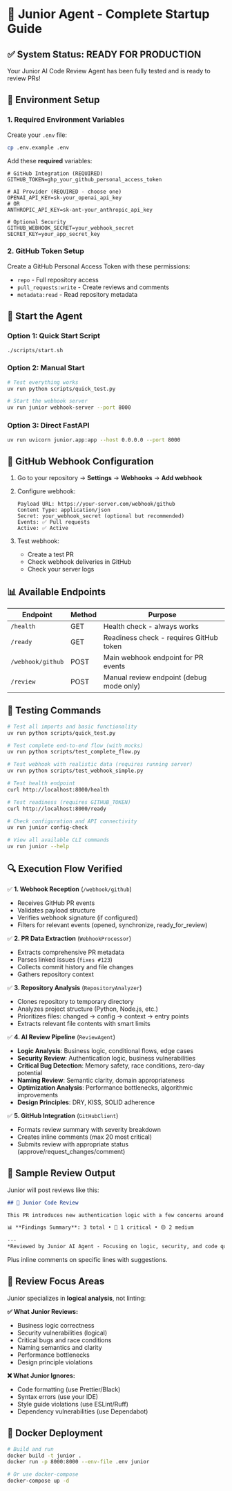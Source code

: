 # 🚀 Junior Agent - Complete Startup Guide

## ✅ **System Status: READY FOR PRODUCTION**

Your Junior AI Code Review Agent has been fully tested and is ready to review PRs!

## 🔧 **Environment Setup**

### 1. Required Environment Variables

Create your `.env` file:
```bash
cp .env.example .env
```

Add these **required** variables:
```env
# GitHub Integration (REQUIRED)
GITHUB_TOKEN=ghp_your_github_personal_access_token

# AI Provider (REQUIRED - choose one)
OPENAI_API_KEY=sk-your_openai_api_key
# OR
ANTHROPIC_API_KEY=sk-ant-your_anthropic_api_key

# Optional Security
GITHUB_WEBHOOK_SECRET=your_webhook_secret
SECRET_KEY=your_app_secret_key
```

### 2. GitHub Token Setup

Create a GitHub Personal Access Token with these permissions:
- `repo` - Full repository access
- `pull_requests:write` - Create reviews and comments  
- `metadata:read` - Read repository metadata

## 🎯 **Start the Agent**

### Option 1: Quick Start Script
```bash
./scripts/start.sh
```

### Option 2: Manual Start
```bash
# Test everything works
uv run python scripts/quick_test.py

# Start the webhook server
uv run junior webhook-server --port 8000
```

### Option 3: Direct FastAPI
```bash
uv run uvicorn junior.app:app --host 0.0.0.0 --port 8000
```

## 🔌 **GitHub Webhook Configuration**

1. Go to your repository → **Settings** → **Webhooks** → **Add webhook**

2. Configure webhook:
   ```
   Payload URL: https://your-server.com/webhook/github
   Content Type: application/json
   Secret: your_webhook_secret (optional but recommended)
   Events: ✅ Pull requests
   Active: ✅ Active
   ```

3. Test webhook:
   - Create a test PR
   - Check webhook deliveries in GitHub
   - Check your server logs

## 📊 **Available Endpoints**

| Endpoint | Method | Purpose |
|----------|--------|---------|
| `/health` | GET | Health check - always works |
| `/ready` | GET | Readiness check - requires GitHub token |
| `/webhook/github` | POST | Main webhook endpoint for PR events |
| `/review` | POST | Manual review endpoint (debug mode only) |

## 🧪 **Testing Commands**

```bash
# Test all imports and basic functionality
uv run python scripts/quick_test.py

# Test complete end-to-end flow (with mocks)
uv run python scripts/test_complete_flow.py

# Test webhook with realistic data (requires running server)
uv run python scripts/test_webhook_simple.py

# Test health endpoint
curl http://localhost:8000/health

# Test readiness (requires GITHUB_TOKEN)
curl http://localhost:8000/ready

# Check configuration and API connectivity
uv run junior config-check

# View all available CLI commands
uv run junior --help
```

## 🔍 **Execution Flow Verified**

✅ **1. Webhook Reception** (`/webhook/github`)
- Receives GitHub PR events
- Validates payload structure
- Verifies webhook signature (if configured)
- Filters for relevant events (opened, synchronize, ready_for_review)

✅ **2. PR Data Extraction** (`WebhookProcessor`)
- Extracts comprehensive PR metadata
- Parses linked issues (`fixes #123`)
- Collects commit history and file changes
- Gathers repository context

✅ **3. Repository Analysis** (`RepositoryAnalyzer`)
- Clones repository to temporary directory
- Analyzes project structure (Python, Node.js, etc.)
- Prioritizes files: changed → config → context → entry points
- Extracts relevant file contents with smart limits

✅ **4. AI Review Pipeline** (`ReviewAgent`)
- **Logic Analysis**: Business logic, conditional flows, edge cases
- **Security Review**: Authentication logic, business vulnerabilities
- **Critical Bug Detection**: Memory safety, race conditions, zero-day potential
- **Naming Review**: Semantic clarity, domain appropriateness
- **Optimization Analysis**: Performance bottlenecks, algorithmic improvements
- **Design Principles**: DRY, KISS, SOLID adherence

✅ **5. GitHub Integration** (`GitHubClient`)
- Formats review summary with severity breakdown
- Creates inline comments (max 20 most critical)
- Submits review with appropriate status (approve/request_changes/comment)

## 📝 **Sample Review Output**

Junior will post reviews like this:

```markdown
## 🤖 Junior Code Review

This PR introduces new authentication logic with a few concerns around error handling and security.

📊 **Findings Summary**: 3 total • 🔴 1 critical • 🟡 2 medium

---
*Reviewed by Junior AI Agent - Focusing on logic, security, and code quality*
```

Plus inline comments on specific lines with suggestions.

## 🚨 **Review Focus Areas**

Junior specializes in **logical analysis**, not linting:

**✅ What Junior Reviews:**
- Business logic correctness
- Security vulnerabilities (logical)
- Critical bugs and race conditions
- Naming semantics and clarity
- Performance bottlenecks
- Design principle violations

**❌ What Junior Ignores:**
- Code formatting (use Prettier/Black)
- Syntax errors (use your IDE)
- Style guide violations (use ESLint/Ruff)
- Dependency vulnerabilities (use Dependabot)

## 🐳 **Docker Deployment**

```bash
# Build and run
docker build -t junior .
docker run -p 8000:8000 --env-file .env junior

# Or use docker-compose
docker-compose up -d
```
